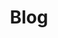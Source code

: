 ---
title: "Blog"
description: "My thoughts and writings on technology and software engineering"
---